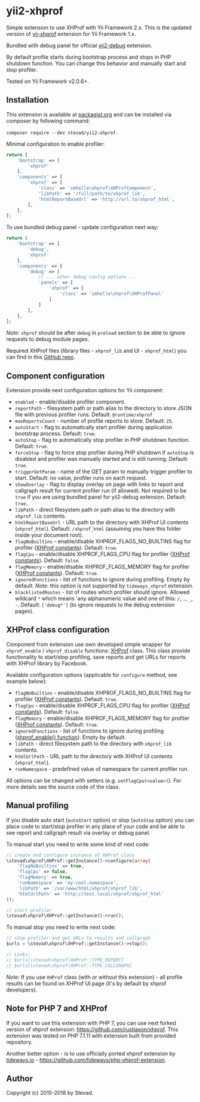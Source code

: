 yii2-xhprof
=================

Simple extension to use XHProf with Yii Framework 2.x. This is the updated version of [yii-xhprof](https://github.com/stevad/yii-xhprof) extension for Yii Framework 1.x.

Bundled with debug panel for official [yii2-debug](https://github.com/yiisoft/yii2-debug) extension.

By default profile starts during bootstrap process and stops in PHP shutdown function. You can change this behavior and manually start and stop profiler.

Tested on Yii Framework v2.0.6+.

Installation
-------------

This extension is available at [packagist.org](http://packagist.org/stevad/yii2-xhprof) and can be installed via composer by following command:

`composer require --dev stevad/yii2-xhprof`.

Minimal configuration to enable profiler:

```php
return [
    'bootstrap' => [
        'xhprof'
    ],
    'components' => [
        'xhprof' => [
            'class' => 'imhelle\xhprof\XHProfComponent',
            'libPath' => '/full/path/to/xhprof_lib',
            'htmlReportBaseUrl' => 'http://url.to/xhprof_html',
        ],
    ],
];
```

To use bundled debug panel - update configuration next way:

```php
return [
    'bootstrap' => [
        'debug',
        'xhprof'
    ],
    'components' => [
        'debug' => [
            // ... other debug config options ...
            'panels' => [
                'xhprof' => [
                    'class' => 'imhelle\xhprof\XHProfPanel'
                ]
            ]
        ],
    ],
];
```

_Note:_ `xhprof` should be after `debug` in `preload` section to be able to ignore requests to debug module pages.

Required XHProf files (library files - `xhprof_lib` and UI - `xhprof_html`) you can find in this [GitHub repo](https://github.com/phacility/xhprof).

Component configuration
-------------

Extension provide next configuration options for Yii component:

- `enabled` - enable/disable profiler component.
- `reportPath` - filesystem path or path alias to the directory to store JSON file with previous profiler runs. Default: `@runtime/xhprof`
- `maxReportsCount` - number of profile reports to store. Default: `25`.
- `autoStart` - flag to automatically start profiler during application bootstrap process. Default: `true`.
- `autoStop` - flag to automatically stop profiler in PHP shutdown function. Default: `true`.
- `forceStop` - flag to force stop profiler during PHP shutdown if `autoStop` is disabled and profiler was manually started and is still running. Default: `true`.
- `triggerGetParam` - name of the GET param to manually trigger profiler to start. Default: no value, profiler runs on each request.
- `showOverlay` - flag to display overlay on page with links to report and callgraph result for current profiler run (if allowed). Not required to be `true` if you are using bundled panel for yii2-debug extension. Default: `true`.
- `libPath` - direct filesystem path or path alias to the directory with `xhprof_lib` contents.
- `htmlReportBaseUrl` - URL path to the directory with XHProf UI contents (`xhprof_html`). Default: `/xhprof_html` (assuming you have this folder inside your document root).
- `flagNoBuiltins` - enable/disable XHPROF_FLAGS_NO_BUILTINS flag for profiler ([XHProf constants](http://php.net/manual/xhprof.constants.php)). Default: `true`.
- `flagCpu` - enable/disable XHPROF_FLAGS_CPU flag for profiler ([XHProf constants](http://php.net/manual/xhprof.constants.php)). Default: `false`.
- `flagMemory` - enable/disable XHPROF_FLAGS_MEMORY flag for profiler ([XHProf constants](http://php.net/manual/xhprof.constants.php)). Default: `true`.
- `ignoredFunctions` - list of functions to ignore during profiling. Empty by default. *Note*: this option is not supported by `tideways_xhprof` extension.
- `blacklistedRoutes` - list of routes which profiler should ignore. Allowed wildcard `*` which means 'any alphanumeric value and one of this: `/`, `.`, `_`, `-`. Default: `['debug*']` (to ignore requests to the debug extension pages).

XHProf class configuration
-------------

Component from extension use own developed simple wrapper for `xhprof_enable` / `xhprof_disable` functions: [XHProf](XHProf.php) class. This class provide functionality to start/stop profiling, save reports and get URLs for reports with XHProf library by Facebook.

Available configuration options (applicable for `configure` method, see example below):

- `flagNoBuiltins` - enable/disable XHPROF_FLAGS_NO_BUILTINS flag for profiler ([XHProf constants](http://php.net/manual/xhprof.constants.php)). Default: `true`.
- `flagCpu` - enable/disable XHPROF_FLAGS_CPU flag for profiler ([XHProf constants](http://php.net/manual/xhprof.constants.php)). Default: `false`.
- `flagMemory` - enable/disable XHPROF_FLAGS_MEMORY flag for profiler ([XHProf constants](http://php.net/manual/xhprof.constants.php)). Default: `true`.
- `ignoredFunctions` - list of functions to ignore during profiling ([xhprof_enable() function](http://php.net/manual/ru/function.xhprof-enable.php)). Empty by default.
- `libPath` - direct filesystem path to the directory with `xhprof_lib` contents.
- `htmlUrlPath` - URL path to the directory with XHProf UI contents (`xhprof_html`).
- `runNamespace` - predefined value of namespace for current profiler run.

All options can be changed with setters (e.g. `setFlagCpu(<value>)`). For more details see the source code of the class.

Manual profiling
-------------

If you disable auto start (`autoStart` option) or stop (`autoStop` option) you can place code to start/stop profiler in any place of your code and be able to see report and callgraph result via overlay or debug panel.

To manual start you need to write some kind of next code:

```php
// create and configure instance of XHProf class
\stevad\xhprof\XHProf::getInstance()->configure(array(
    'flagNoBuiltins' => true,
    'flagCpu' => false,
    'flagMemory' => true,
    'runNamespace' => 'my-cool-namespace',
    'libPath' => '/var/www/html/xhprof/xhprof_lib',
    'htmlUrlPath' => 'http://test.local/xhprof/xhprof_html'
));

// start profiler
\stevad\xhprof\XHProf::getInstance()->run();
```

To manual stop you need to write next code:

```php
// stop profiler and get URLs to results and callgraph
$urls = \stevad\xhprof\XHProf::getInstance()->stop();

// Links:
// $urls[\stevad\xhprof\XHProf::TYPE_REPORT]
// $urls[\stevad\xhprof\XHProf::TYPE_CALLGRAPH]
```

_Note:_ If you use `XHProf` class (with or without this extension) - all profile results can be found on XHProf UI page (it's by default by xhprof developers).


Note for PHP 7 and XHProf
-------------

If you want to use this extension with PHP 7, you can use next forked version of xhprof extension: https://github.com/rustjason/xhprof.
This extension was tested on PHP 7.1.11 with extension built from provided repository.

Another better option - is to use officially ported xhprof extension by [tideways.io](https://tideways.io) - https://github.com/tideways/php-xhprof-extension.


Author
-------------

Copyright (c) 2015-2018 by Stevad.
